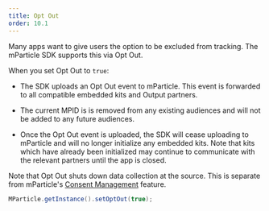 ```yaml
---
title: Opt Out
order: 10.1
---
```


Many apps want to give users the option to be excluded from tracking. The mParticle SDK supports this via Opt Out.

When you set Opt Out to `true`:

* The SDK uploads an Opt Out event to mParticle. This event is forwarded to all compatible embedded kits and Output partners.

* The current MPID is is removed from any existing audiences <!-- is this true? -->and will not be added to any future audiences.

* Once the Opt Out event is uploaded, the SDK will cease uploading to mParticle and will no longer initialize any embedded kits. Note that kits which have already been initialized may continue to communicate with the relevant partners until the app is closed.

Note that Opt Out shuts down data collection at the source. This is separate from mParticle's [Consent Management](/developers/sdk/android/consent-management/) feature.

<!-- We should cover un-opt out -->

~~~java
MParticle.getInstance().setOptOut(true);
~~~
